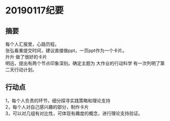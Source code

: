 # 20190117纪要
## 摘要
每个人汇报里，心路历程。  
张弘看重提交时间，建议直接做ppt，一页ppt作为一个卡片。  
升升 做了很好的卡片  
明迅，提出有两个节点印象深刻。确定主题为 大作业的行动科学 有一次列明了第二天行动计划。  
## 行动点  
1，每个人负责的环节，细分探寻实践策略和理论支持  
2，每个人对自己感兴趣的部分，制作卡片  
3，可以对几组有对比性，可体现有趣度的概念，进行理论支持验证。  

